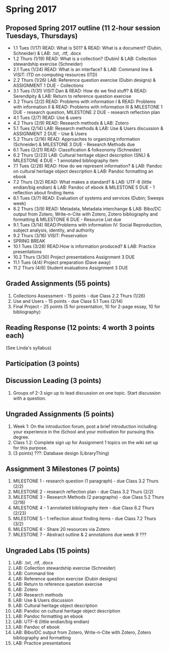 # Spring 2017

## Proposed Spring 2017 outline (11 2-hour session Tuesdays, Thursdays)
- 1.1 Tues (1/17)  READ: What is 501? & READ: What is a document? (Dubin, Schneider) & LAB: .txt, .rtf, .docx 
- 1.2 Thurs (1/19) READ: What is a collection? (Dubin) & LAB: Collection stewardship exercise (Schneider)
- 2.1 Tues (1/24) READ: What is an interface? & LAB: Command line & VISIT: ITD on computing resources (ITD) 
- 2.2 Thurs (1/26) LAB: Reference question exercise (Dubin designs) & ASSIGNMENT 1 DUE - Collections 
- 3.1 Tues (1/31) VISIT:Dan & READ: How do we find stuff? & READ: Serendipity & LAB: Return to reference question exercise 
- 3.2 Thurs (2/2) READ: Problems with information I & READ: Problems with information II & READ: Problems with information III & MILESTONE 1 DUE - research question, MILESTONE 2 DUE - research reflection plan
- 4.1 Tues (2/7)  READ: Use & users 
- 4.2 Thurs (2/9) READ: Research methods & LAB: Zotero      
- 5.1 Tues (2/14) LAB: Research methods  & LAB: Use & Users discussion & ASSIGNMENT 2 DUE - Use & Users
- 5.2 Thurs (2/16) READ: Approaches to organizing information   (Schneider) & MILESTONE 3 DUE - Research Methods due
- 6.1 Tues (2/21) READ: Classification & folksonomy (Schneider) 
- 6.2 Thurs (2/23) LAB: Cultural heritage object description (SNL) & MILESTONE 4 DUE - 1 annotated bibliography item
- 7.1 Tues (2/28) READ: How do we represent information? & LAB: Pandoc on cultural heritage object description & LAB: Pandoc formatting an ebook
- 7.2 Thurs (3/2) READ: What makes a standard? & LAB: UTF-8 (little endian/big endian) & LAB: Pandoc of ebook & MILESTONE 5 DUE - 1 reflection about finding items
- 8.1 Tues (3/7) READ: Evaluation of systems and services     (Dubin; Sweeps week) 
- 8.2 Thurs (3/9) READ: Metadata, Metadata interchange & LAB: Bibo/DC output from Zotero, Write-n-Cite with Zotero, Zotero bibliography and formatting & MILESTONE 6 DUE - Resource List due
- 9.1 Tues (3/14) READ:Problems with information IV: Social Reproduction, subject analysis, identity, and authority
- 9.2 Thurs (3/16) VISIT: Preservation
- SPRING BREAK
- 10.1 Tues (3/28) READ:How is information produced? & LAB: Practice presentations
- 10.2 Thurs (3/30) Project presentations Assignment 3 DUE
- 11.1 Tues (4/4) Project preparation (Dave away)
- 11.2 Thurs (4/6) Student evaluations Assignment 3 DUE
 
## Graded Assignments (55 points)
1. Collections Assessment - 15 points - due Class 2.2 Thurs (1/26) 
2. Use and Users - 15 points - due Class 5.1 Tues (2/14)
3. Final Project - 25 points (5 for presentation, 10 for 2-page essay, 10 for bibliography)

## Reading Response (12 points: 4 worth 3 points each)
(See Linda's syllabus)

## Participation (3 points)

## Discussion Leading (3 points)
1. Groups of 2-3 sign up to lead discussion on one topic. Start discussion with a question.

## Ungraded Assignments (5 points)
1. Week 1: On the introduction forum, post a brief introduction including: your experience in the iSchool and your motivation for pursuing this degree. 
2. Class 1.2: Complete sign up for Assignment 1 topics on the wiki set up for this purpose. 
3. (3 points) ???: Database design (LibraryThing)

## Assignment 3 Milestones (7 points)
1. MILESTONE 1 - research question (1 paragraph) - due Class 3.2 Thurs (2/2)
2. MILESTONE 2 - research reflection plan - due Class 3.2 Thurs (2/2)
3. MILESTONE 3 - Research Methods (2 paragraphs) -  due Class 5.2 Thurs (2/16)
4. MILESTONE 4 - 1 annotated bibliography item - due Class 6.2 Thurs (2/23)
5. MILESTONE 5 - 1 reflection about finding items - due Class 7.2 Thurs (3/2)
6. MILESTONE 6 - Share 20 resources via Zotero
7. MILESTONE 7 - Abstract outline & 2 annotations due week 9 ???

## Ungraded Labs (15 points)
1. LAB: .txt, .rtf, .docx 
2. LAB: Collection stewardship exercise (Schneider)
3. LAB: Command line
4. LAB: Reference question exercise (Dubin designs)
5. LAB: Return to reference question exercise 
6. LAB: Zotero
7. LAB: Research methods
8. LAB: Use & Users discussion
9. LAB: Cultural heritage object description
10. LAB: Pandoc on cultural heritage object description
11. LAB: Pandoc formatting an ebook
12. LAB: UTF-8 (little endian/big endian)
13. LAB: Pandoc of ebook
14. LAB: Bibo/DC output from Zotero, Write-n-Cite with Zotero, Zotero bibliography and formatting
15. LAB: Practice presentations
